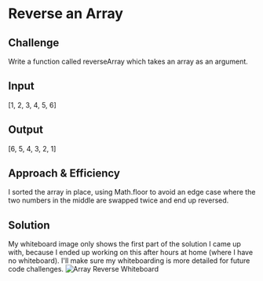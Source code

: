 # Reverse an Array


## Challenge
Write a function called reverseArray which takes an array as an argument.

## Input
[1, 2, 3, 4, 5, 6]
## Output
[6, 5, 4, 3, 2, 1]

## Approach & Efficiency
I sorted the array in place, using Math.floor to avoid an edge case where the two numbers in the middle are swapped twice and end up reversed.

## Solution
My whiteboard image only shows the first part of the solution I came up with, because I ended up working on this after hours at home (where I have no whiteboard). I'll make sure my whiteboarding is more detailed for future code challenges.
![Array Reverse Whiteboard](array-reverse.jpeg "Array Reverse Whiteboard")
